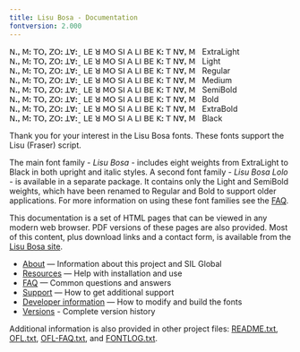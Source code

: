 ```yaml
---
title: Lisu Bosa - Documentation
fontversion: 2.000
---
```


<span class='lisubosa-XL normal'>ꓠꓻ ꓟꓽ ꓔꓳꓹ ꓜꓳꓽ ꓕꓯꓽˍ ꓡꓰ ꓤ ꓟꓳ </span><span class='lisubosa-XLI normal'>ꓢꓲ ꓮ ꓡꓲ ꓐꓰ ꓗꓽ ꓔ ꓠꓯꓹ ꓟ</span>&nbsp;&nbsp;&nbsp;ExtraLight<br>
<span class='lisubosa-L normal'>ꓠꓻ ꓟꓽ ꓔꓳꓹ ꓜꓳꓽ ꓕꓯꓽˍ ꓡꓰ ꓤ ꓟꓳ </span><span class='lisubosa-LI normal'>ꓢꓲ ꓮ ꓡꓲ ꓐꓰ ꓗꓽ ꓔ ꓠꓯꓹ ꓟ</span>&nbsp;&nbsp;&nbsp;Light<br>
<span class='lisubosa-R normal'>ꓠꓻ ꓟꓽ ꓔꓳꓹ ꓜꓳꓽ ꓕꓯꓽˍ ꓡꓰ ꓤ ꓟꓳ </span><span class='lisubosa-I normal'>ꓢꓲ ꓮ ꓡꓲ ꓐꓰ ꓗꓽ ꓔ ꓠꓯꓹ ꓟ</span>&nbsp;&nbsp;&nbsp;Regular<br>
<span class='lisubosa-M normal'>ꓠꓻ ꓟꓽ ꓔꓳꓹ ꓜꓳꓽ ꓕꓯꓽˍ ꓡꓰ ꓤ ꓟꓳ </span><span class='lisubosa-MI normal'>ꓢꓲ ꓮ ꓡꓲ ꓐꓰ ꓗꓽ ꓔ ꓠꓯꓹ ꓟ</span>&nbsp;&nbsp;&nbsp;Medium<br>
<span class='lisubosa-SB normal'>ꓠꓻ ꓟꓽ ꓔꓳꓹ ꓜꓳꓽ ꓕꓯꓽˍ ꓡꓰ ꓤ ꓟꓳ </span><span class='lisubosa-SBI normal'>ꓢꓲ ꓮ ꓡꓲ ꓐꓰ ꓗꓽ ꓔ ꓠꓯꓹ ꓟ</span>&nbsp;&nbsp;&nbsp;SemiBold<br>
<span class='lisubosa-B normal'>ꓠꓻ ꓟꓽ ꓔꓳꓹ ꓜꓳꓽ ꓕꓯꓽˍ ꓡꓰ ꓤ ꓟꓳ </span><span class='lisubosa-BI normal'>ꓢꓲ ꓮ ꓡꓲ ꓐꓰ ꓗꓽ ꓔ ꓠꓯꓹ ꓟ</span>&nbsp;&nbsp;&nbsp;Bold<br>
<span class='lisubosa-XB normal'>ꓠꓻ ꓟꓽ ꓔꓳꓹ ꓜꓳꓽ ꓕꓯꓽˍ ꓡꓰ ꓤ ꓟꓳ </span><span class='lisubosa-XBI normal'>ꓢꓲ ꓮ ꓡꓲ ꓐꓰ ꓗꓽ ꓔ ꓠꓯꓹ ꓟ</span>&nbsp;&nbsp;&nbsp;ExtraBold<br>
<span class='lisubosa-BL normal'>ꓠꓻ ꓟꓽ ꓔꓳꓹ ꓜꓳꓽ ꓕꓯꓽˍ ꓡꓰ ꓤ ꓟꓳ </span><span class='lisubosa-BLI normal'>ꓢꓲ ꓮ ꓡꓲ ꓐꓰ ꓗꓽ ꓔ ꓠꓯꓹ ꓟ</span>&nbsp;&nbsp;&nbsp;Black<br>

Thank you for your interest in the Lisu Bosa fonts. These fonts support the Lisu (Fraser) script.

The main font family - *Lisu Bosa* - includes eight weights from ExtraLight to Black in both upright and italic styles. A second font family - *Lisu Bosa Lolo* - is available in a separate package. It contains only the Light and SemiBold weights, which have been renamed to Regular and Bold to support older applications. For more information on using these font families see the [FAQ](faq.md).

This documentation is a set of HTML pages that can be viewed in any modern web browser. PDF versions of these pages are also provided. Most of this content, plus download links and a contact form, is available from the [Lisu Bosa site](https://software.sil.org/lisubosa/).

- [About](about.md) — Information about this project and SIL Global
- [Resources](resources.md) — Help with installation and use
- [FAQ](faq.md) — Common questions and answers
- [Support](support.md) — How to get additional support
- [Developer information](developer.md) — How to modify and build the fonts
- [Versions](versions.md) - Complete version history

Additional information is also provided in other project files: [README.txt](../README.txt), [OFL.txt](../OFL.txt), [OFL-FAQ.txt](../OFL-FAQ.txt), and [FONTLOG.txt](../FONTLOG.txt).

